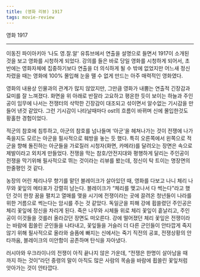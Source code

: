 ```yaml
---
title: (영화 리뷰) 1917
tags: movie-review
---
```


 영화 1917

<!--more-->

---

 이동진 파이아키아 ‘나도 영.잘.알' 유튜브에서 연출을 설명으로 들면서 1917이 소개된 것을 보고 영화를 시청하게 되었다. 강의를 들은 바로 당일 영화를 시청하게 되어서, 초반에는 영화자체에 집중하기보다 연출을 더 의식하게 될 수 밖에 없었지만 어느새 정신차렸을 때는 영화에 100% 몰입해 눈을 뗄 수 없게 만드는 아주 매력적인 영화였다.

 영화의 내용상 인물과의 관계가 많지 않았지만, 그만큼 영화가 내뿜는 연출적 긴장감과 묘미를 잘 느껴졌다. 화면을 위 아래로 반잘라 고요하고 평온한 듯이 보이는 하늘과 주인공이 임무에 나서는 전쟁터의 삭막한 긴장감이 대조되고 섞이면서 알수없는 기시감을 만들어 낸것 같았다. 그런 기시감이 나타날때마다 ost의 흐름이 바뀌며 신에 몰입한것도 황홀한 경험이었다. 

 적군의 참호에 침투하고, 아군의 참호를 넘나들며 ‘아군'을 헤쳐나가는 것이 전쟁에 나가 죽을지도 모르는 아군을 필사적으로 훼방을 놓는 듯 했다. 특히 오른쪽에서 왼쪽으로 적군을 향해 돌진하는 아군들을 가로질러 시청자(화면, 카메라)를 달려오는 장면은 속으로 제발이라고 외치게 만들었다. 전쟁을 막는 참호/안전지대와 평행하게 달리는 주인공이 전쟁을 막기위해 필사적으로 뛰는 것이라는 리뷰를 봤는데, 정신이 탁 트이는 명장면의 한줄평인 것 같다.

 농장의 어린 체리나무 향기를 맡던 블레이크가 살아있던 때, 영화를 다보고 나니 체리 나무와 꽃잎의 메타포가 강렬히 남는다. 블레이크가 “체리를 맺고나서 다 썩는다"라고 했던 것이 한창 꿈을 펼치고 열매를 맺을 시기에 전쟁이라는 곳에 끌려온 청년들이 나라를 위한 거름으로 썩는다는 암시를 주는 것 같았다. 독일군을 피해 강에 휩쓸렸던 주인공은 체리 꽃잎에 정신을 차리게 된다. 죽은 나무와 시체들 위로 체리 꽃잎이 흩날리고, 주인공이 이것들을 것를러 올라갔던 장면도 떠오른다. 강에 떨어졌던 체리 꽃잎은 전쟁이라는 바람에 휩쓸린 군인들을 나타내고, 꽃잎들을 거슬러 더 다른 군인들이 안타깝게 죽지 않기 위해 필사적으로 올라와 슬픔에 빠지는 신에서는 죽기 직전의 공포, 전쟁상황의 안타까움, 블레이크의 미안함이 공존하며 탄식을 자아냈다. 

 러시아와 우크라이나의 전쟁이 아직 끝나지 않은 가운데, “전쟁은 한명이 살아남을 때 까지 하는 것이”라던 중령의 말이 아직도 많은 사람의 목숨을 바람에 휩쓸린 꽃잎처럼 앗아가는 것이 안타깝다.
